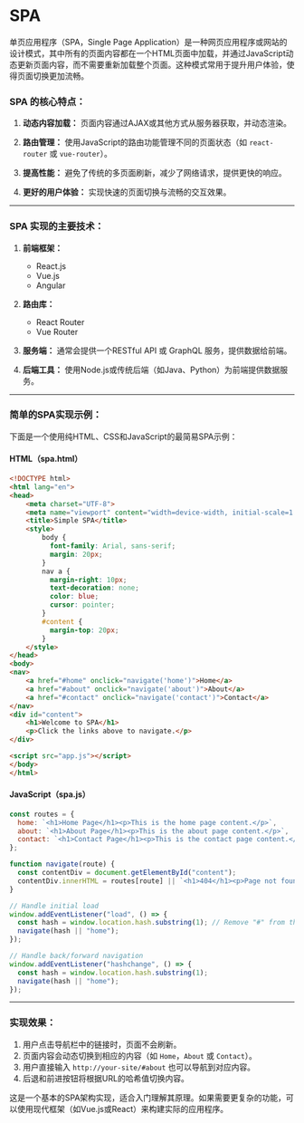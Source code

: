# SPA

单页应用程序（SPA，Single Page
Application）是一种网页应用程序或网站的设计模式，其中所有的页面内容都在一个HTML页面中加载，并通过JavaScript动态更新页面内容，而不需要重新加载整个页面。这种模式常用于提升用户体验，使得页面切换更加流畅。

### **SPA 的核心特点：**

1. **动态内容加载：**
   页面内容通过AJAX或其他方式从服务器获取，并动态渲染。

2. **路由管理：**
   使用JavaScript的路由功能管理不同的页面状态（如 `react-router` 或 `vue-router`）。

3. **提高性能：**
   避免了传统的多页面刷新，减少了网络请求，提供更快的响应。

4. **更好的用户体验：**
   实现快速的页面切换与流畅的交互效果。

---

### **SPA 实现的主要技术：**

1. **前端框架：**
    - React.js
    - Vue.js
    - Angular

2. **路由库：**
    - React Router
    - Vue Router

3. **服务端：**
   通常会提供一个RESTful API 或 GraphQL 服务，提供数据给前端。

4. **后端工具：**
   使用Node.js或传统后端（如Java、Python）为前端提供数据服务。

---

### **简单的SPA实现示例：**

下面是一个使用纯HTML、CSS和JavaScript的最简易SPA示例：

#### **HTML（spa.html）**

```html
<!DOCTYPE html>
<html lang="en">
<head>
    <meta charset="UTF-8">
    <meta name="viewport" content="width=device-width, initial-scale=1.0">
    <title>Simple SPA</title>
    <style>
        body {
          font-family: Arial, sans-serif;
          margin: 20px;
        }
        nav a {
          margin-right: 10px;
          text-decoration: none;
          color: blue;
          cursor: pointer;
        }
        #content {
          margin-top: 20px;
        }
    </style>
</head>
<body>
<nav>
    <a href="#home" onclick="navigate('home')">Home</a>
    <a href="#about" onclick="navigate('about')">About</a>
    <a href="#contact" onclick="navigate('contact')">Contact</a>
</nav>
<div id="content">
    <h1>Welcome to SPA</h1>
    <p>Click the links above to navigate.</p>
</div>

<script src="app.js"></script>
</body>
</html>
```

#### **JavaScript（spa.js）**

```javascript
const routes = {
  home: `<h1>Home Page</h1><p>This is the home page content.</p>`,
  about: `<h1>About Page</h1><p>This is the about page content.</p>`,
  contact: `<h1>Contact Page</h1><p>This is the contact page content.</p>`,
};

function navigate(route) {
  const contentDiv = document.getElementById("content");
  contentDiv.innerHTML = routes[route] || `<h1>404</h1><p>Page not found!</p>`;
}

// Handle initial load
window.addEventListener("load", () => {
  const hash = window.location.hash.substring(1); // Remove "#" from the hash
  navigate(hash || "home");
});

// Handle back/forward navigation
window.addEventListener("hashchange", () => {
  const hash = window.location.hash.substring(1);
  navigate(hash || "home");
});
```

---

### **实现效果：**

1. 用户点击导航栏中的链接时，页面不会刷新。
2. 页面内容会动态切换到相应的内容（如 `Home`，`About` 或 `Contact`）。
3. 用户直接输入 `http://your-site/#about` 也可以导航到对应内容。
4. 后退和前进按钮将根据URL的哈希值切换内容。

这是一个基本的SPA架构实现，适合入门理解其原理。如果需要更复杂的功能，可以使用现代框架（如Vue.js或React）来构建实际的应用程序。